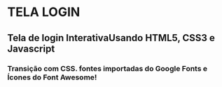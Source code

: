 # TELA LOGIN
## Tela de login InterativaUsando HTML5, CSS3 e Javascript
### Transição com CSS. fontes importadas do Google Fonts e Ícones do Font Awesome!
